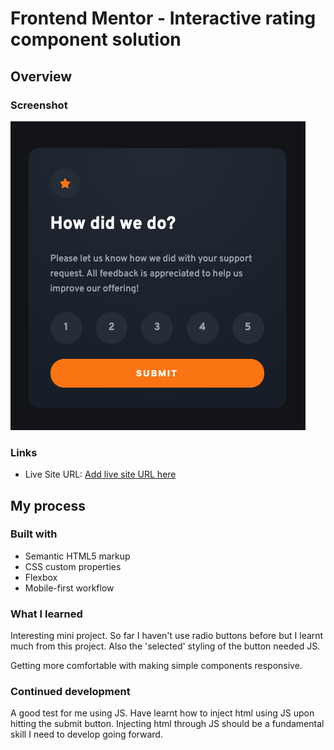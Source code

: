 # Frontend Mentor - Interactive rating component solution

## Overview

### Screenshot

![image of finished project](./Screenshot%20Frontend%20Mentor%20Interactive%20rating%20component.png)

### Links

- Live Site URL: [Add live site URL here](https://your-live-site-url.com)

## My process

### Built with

- Semantic HTML5 markup
- CSS custom properties
- Flexbox
- Mobile-first workflow

### What I learned

Interesting mini project. So far I haven't use radio buttons before but I learnt much from this project. Also the 'selected' styling of the button needed JS.

Getting more comfortable with making simple components responsive.

### Continued development

A good test for me using JS. Have learnt how to inject html using JS upon hitting the submit button. Injecting html through JS should be a fundamental skill I need to develop going forward.
